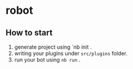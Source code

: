 # robot

## How to start

1. generate project using `nb init .
2. writing your plugins under `src/plugins` folder.
3. run your bot using `nb run` .
